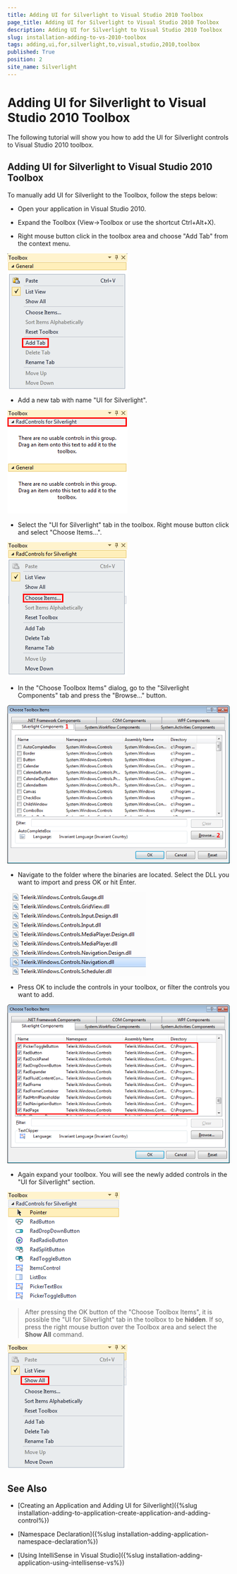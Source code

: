 ```yaml
---
title: Adding UI for Silverlight to Visual Studio 2010 Toolbox
page_title: Adding UI for Silverlight to Visual Studio 2010 Toolbox
description: Adding UI for Silverlight to Visual Studio 2010 Toolbox
slug: installation-adding-to-vs-2010-toolbox
tags: adding,ui,for,silverlight,to,visual,studio,2010,toolbox
published: True
position: 2
site_name: Silverlight
---
```


# Adding UI for Silverlight to Visual Studio 2010 Toolbox

The following tutorial will show you how to add the UI for Silverlight controls to Visual Studio 2010 toolbox.

## Adding UI for Silverlight to Visual Studio 2010 Toolbox

To manually add UI for Silverlight to the Toolbox, follow the steps below:

* Open your application in Visual Studio 2010.

* Expand the Toolbox (View->Toolbox or use the shortcut Ctrl+Alt+X). 

* Right mouse button click in the toolbox area and choose "Add Tab" from the context menu.

![Common Installing Adding ToVS 2010 Tool Box 010](images/Common_InstallingAddingToVS2010ToolBox_010.png)

* Add a new tab with name "UI for Silverlight".

![Common Installing Adding ToVS 2010 Tool Box 020](images/Common_InstallingAddingToVS2010ToolBox_020.png)

* Select the "UI for Silverlight" tab in the toolbox. Right mouse button click and select "Choose Items...".

![Common Installing Adding ToVS 2010 Tool Box 030](images/Common_InstallingAddingToVS2010ToolBox_030.png)

* In the "Choose Toolbox Items" dialog, go to the "Silverlight Components" tab and press the "Browse..." button.

![Common Installing Adding ToVS 2010 Tool Box 040](images/Common_InstallingAddingToVS2010ToolBox_040.png)

* Navigate to the folder where the binaries are located. Select the DLL you want to import and press OK or hit Enter.

![Common Installing Adding ToVS 2010 Tool Box 050](images/Common_InstallingAddingToVS2010ToolBox_050.png)

* Press OK to include the controls in your toolbox, or filter the controls you want to add.

![Common Installing Adding ToVS 2010 Tool Box 060](images/Common_InstallingAddingToVS2010ToolBox_060.png)

* Again expand your toolbox. You will see the newly added controls in the "UI for Silverlight" section.

![Common Installing Adding ToVS 2010 Tool Box 070](images/Common_InstallingAddingToVS2010ToolBox_070.png)

>After pressing the OK button of the "Choose Toolbox Items", it is possible the "UI for Silverlight" tab in the toolbox to be __hidden__. If so, press the right mouse button over the Toolbox area and select the __Show All__ command.

 ![Common Installing Adding ToVS 2010 Tool Box 080](images/Common_InstallingAddingToVS2010ToolBox_080.png)

## See Also

 * [Creating an Application and Adding UI for Silverlight]({%slug installation-adding-to-application-create-application-and-adding-control%})

 * [Namespace Declaration]({%slug installation-adding-application-namespace-declaration%})

 * [Using IntelliSense in Visual Studio]({%slug installation-adding-application-using-intellisense-vs%})
